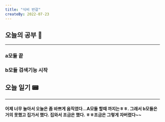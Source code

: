 ```yaml
---
title: "식비 반갈"
createBy: 2022-07-23
---
```

## 오늘의 공부 🎉
---
###  a모듈 끝
###  b모듈 검색기능 시작


## 오늘 일기 📟
---
#### 어제 너무 놀아서 오늘은 좀 바쁘게 움직였다...A모듈 할때 까지는ㅎㅎ. 그래서 b모듈은 거의 못했고 집가서 했다. 집와서 조금은 했다. ㅎㅎ조금은 그렇게 자버렸다~~